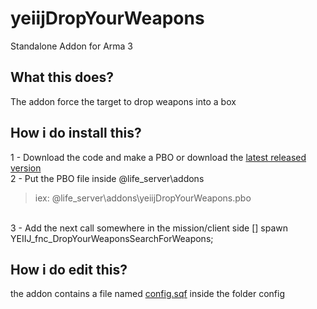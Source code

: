 # yeiijDropYourWeapons
Standalone Addon for Arma 3

## What this does?
The addon force the target to drop weapons into a box

## How i do install this?
1 - Download the code and make a PBO or download the [latest released version](https://github.com/yeiij/yeiijDropYourWeapons/releases)
<br>
2 - Put the PBO file inside @life_server\addons
> iex: @life_server\addons\yeiijDropYourWeapons.pbo
<br>
3 - Add the next call somewhere in the mission/client side  [] spawn YEIIJ_fnc_DropYourWeaponsSearchForWeapons;

## How i do edit this?
the addon contains a file named [config.sqf](https://github.com/yeiij/yeiijDropYourWeapons/blob/master/config/config.sqf) inside the folder config
